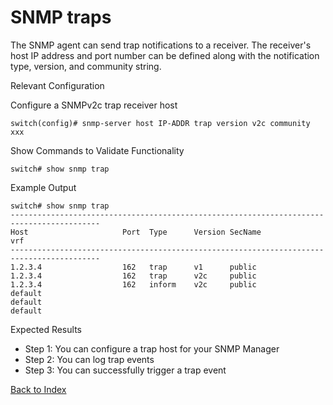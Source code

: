 # SNMP traps 

The SNMP agent can send trap notifications to a receiver. The receiver's host IP address and port number can be defined along with the notification type, version, and community string. 

Relevant Configuration 

Configure a SNMPv2c trap receiver host 

```
switch(config)# snmp-server host IP-ADDR trap version v2c community xxx
```

Show Commands to Validate Functionality 

```
switch# show snmp trap
```

Example Output 

```
switch# show snmp trap
------------------------------------------------------------------------------------------
Host                     Port  Type      Version SecName                         vrf
------------------------------------------------------------------------------------------
1.2.3.4                  162   trap      v1      public
1.2.3.4                  162   trap      v2c     public
1.2.3.4                  162   inform    v2c     public
default
default
default
```

Expected Results 

* Step 1: You can configure a trap host for your SNMP Manager
* Step 2: You can log trap events
* Step 3: You can successfully trigger a trap event

[Back to Index](../index.md)

